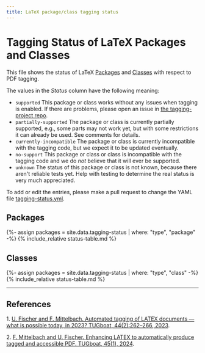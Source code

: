 ```yaml
---
title: LaTeX package/class tagging status
---
```

<style>
td.supported {background-color: #DDFFDD;font-weight:bold;}
td.partially-supported {background-color: #FFFFDD;font-weight:bold;}
td.no-support {background-color: #FFDDDD;font-weight:bold;}
</style>
<script src="sorttable.js"></script>

# Tagging Status of LaTeX Packages and Classes

This file shows the status of LaTeX [Packages](#packages) and [Classes](#classes)
with respect to PDF tagging.

The values in the *Status* column have the following meaning:

- `supported` This package or class works without any issues when tagging is enabled. If there are problems, please open an issue in [the tagging-project repo](https://github.com/latex3/tagging-project/issues).
- `partially-supported` The package or class is currently partially supported, e.g., some parts may not work yet, but with some restrictions it can already be used. See comments for details.
- `currently-incompatible` The package or class is currently incompatible with the tagging code, but we expect it to be updated eventually. 
- `no-support` This package or class or class is incompatible with the tagging code and we do *not* believe that it will ever be supported.
- `unknown` The status of this package or class is not known, because there aren't reliable tests yet. Help with testing to determine the real status is very much appreciated.


To add or edit the entries, please make a pull request to change the YAML file
[tagging-status.yml](https://github.com/latex3/tagging-project/blob/main/_data/tagging-status.yml).


## Packages

{%- assign packages = site.data.tagging-status | where: "type", "package" -%}
{% include_relative status-table.md %}


## Classes

{%- assign packages = site.data.tagging-status | where: "type", "class" -%}
{% include_relative status-table.md %}


----


## References


<span id="ref1">1.</span> [U. Fischer and F. Mittelbach. Automated tagging of LATEX documents — what is possible today, in 2023? TUGboat, 44(2):262–266, 2023](https://www.latex-project.org/publications/2023-UFi-FMi-TUG-tb137fischer-tagging23.pdf).

<span id="ref2">2.</span> [F. Mittelbach and U. Fischer. Enhancing LATEX to automatically produce tagged and accessible PDF. TUGboat, 45(1), 2024](https://www.latex-project.org/publications/2024-FMi-UFi-TUB-tb139mitt-deims24.pdf). 


